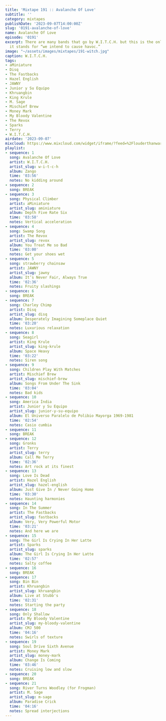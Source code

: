 ```yaml
---
title: 'Mixtape 191 :: Avalanche Of Love'
subtitle: ''
category: mixtapes
publishDate: '2023-09-07T14:00:00Z'
slug: '0191-avalanche-of-love'
name: Avalanche Of Love
episode: '0191'
excerpt: There are many bands that go by W.I.T.C.H. but this is the only one where
  it stands for “we intend to cause havoc.”
image: "~/assets/images/mixtapes/191-witch.jpg"
caption: W.I.T.C.H.
tags:
- aMiniature
- Disq
- The Fastbacks
- Hazel English
- JAWNY
- Junior y Su Equipo
- Khruangbin
- King Krule
- M. Sage
- Mischief Brew
- Money Mark
- My Bloody Valentine
- The Revox
- Sparks
- Terry
- W.I.T.C.H.
airdate: '2023-09-07'
mixcloud: https://www.mixcloud.com/widget/iframe/?feed=%2Flouderthanwar%2Fthe-mixtape-191-avalanche-of-love-2023-09-07%2F&hide_artwork=1&hide_cover=1
playlist:
- sequence: 1
  song: Avalanche Of Love
  artist: W.I.T.C.H.
  artist_slug: w-i-t-c-h
  album: Zango
  time: '03:56'
  notes: No kidding around
- sequence: 2
  song: BREAK
- sequence: 3
  song: Physical Climber
  artist: aMiniature
  artist_slug: aminiature
  album: Depth Five Rate Six
  time: '03:58'
  notes: Vertical acceleration
- sequence: 4
  song: Swamp Song
  artist: The Revox
  artist_slug: revox
  album: You Treat Me so Bad
  time: '03:00'
  notes: Get your shoes wet
- sequence: 5
  song: strawberry chainsaw
  artist: JAWNY
  artist_slug: jawny
  album: It’s Never Fair, Always True
  time: '02:36'
  notes: Fruity slashings
- sequence: 6
  song: BREAK
- sequence: 7
  song: Charley Chimp
  artist: Disq
  artist_slug: disq
  album: Desperately Imagining Someplace Quiet
  time: '03:20'
  notes: Luxurious relaxation
- sequence: 8
  song: Seagirl
  artist: King Krule
  artist_slug: king-krule
  album: Space Heavy
  time: '03:22'
  notes: Siren song
- sequence: 9
  song: Children Play With Matches
  artist: Mischief Brew
  artist_slug: mischief-brew
  album: Songs From Under The Sink
  time: '03:04'
  notes: Bad kids
- sequence: 10
  song: America Índia
  artist: Junior y Su Equipo
  artist_slug: junior-y-su-equipo
  album: El Universo Paralelo de Polibio Mayorga 1969​-​1981
  time: '02:54'
  notes: Casio cumbia
- sequence: 11
  song: BREAK
- sequence: 12
  song: Gronks
  artist: Terry
  artist_slug: terry
  album: Call Me Terry
  time: '02:36'
  notes: Art rock at its finest
- sequence: 13
  song: Love Is Dead
  artist: Hazel English
  artist_slug: hazel-english
  album: Just Give In / Never Going Home
  time: '03:30'
  notes: Haunting harmonies
- sequence: 14
  song: In The Summer
  artist: The Fastbacks
  artist_slug: fastbacks
  album: Very, Very Powerful Motor
  time: '03:21'
  notes: And here we are
- sequence: 15
  song: The Girl Is Crying In Her Latte
  artist: Sparks
  artist_slug: sparks
  album: The Girl Is Crying In Her Latte
  time: '02:57'
  notes: Salty coffee
- sequence: 16
  song: BREAK
- sequence: 17
  song: Bin Bin
  artist: Khruangbin
  artist_slug: khruangbin
  album: Live at Stubb's
  time: '02:31'
  notes: Starting the party
- sequence: 18
  song: Only Shallow
  artist: My Bloody Valentine
  artist_slug: my-bloody-valentine
  album: CMJ 500
  time: '04:16'
  notes: Swirls of texture
- sequence: 19
  song: Soul Drive Sixth Avenue
  artist: Money Mark
  artist_slug: money-mark
  album: Change Is Coming
  time: '03:46'
  notes: Cruising low and slow
- sequence: 20
  song: BREAK
- sequence: 21
  song: River Turns Woodley (for Frogman)
  artist: M. Sage
  artist_slug: m-sage
  album: Paradise Crick
  time: '04:16'
  notes: Spread interjections
---
```


